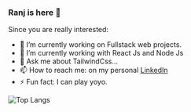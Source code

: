 ### Ranj is here 👋

Since you are really interested:

- 🔭 I’m currently working on Fullstack web projects.
- 🌱 I’m currently working with React Js and Node Js
- 💬 Ask me about TailwindCss...
- 📫 How to reach me: on my personal [LinkedIn](https://www.linkedin.com/in/ranj-jalal-8aa39b215/)
- ⚡ Fun fact: I can play yoyo.

![Top Langs](https://github-readme-stats.vercel.app/api/top-langs/?username=RanjDev&layout=compact&theme=tokyonight)


<!-- ![Ranj's GitHub stats](https://github-readme-stats.vercel.app/api?username=RanjDev&count_private=true&show_icons=true&theme=tokyonight) -->
